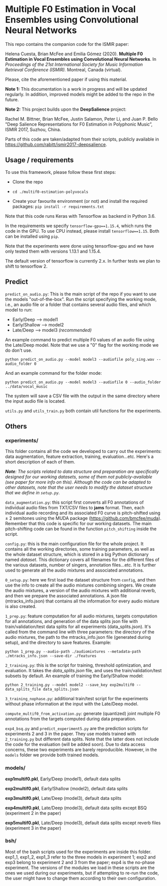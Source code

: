 # Multiple F0 Estimation in Vocal Ensembles using Convolutional Neural Networks

This repo contains the companion code for the ISMIR paper:

Helena Cuesta, Brian McFee and Emilia Gómez (2020). **Multiple F0 Estimation in Vocal Ensembles using Convolutional Neural
Networks**. In _Proceedings of the 21st International Society for Music Information Retrieval Conference (ISMIR)._ 
Montreal, Canada (virtual).

Please, cite the aforementioned paper if using this material.

**Note 1:** This documentation is a work in progress and will be updated regularly. In addition, improved
models might be added to the repo in the future.

**Note 2:** This project builds upon the **DeepSalience** project:

Rachel M. Bittner, Brian McFee, Justin Salamon, Peter Li, and Juan P. Bello "Deep Salience Representations 
for F0 Estimation in Polyphonic Music”, ISMIR 2017, Suzhou, China.

Parts of this code are taken/adapted from their scripts, publicly available in 
https://github.com/rabitt/ismir2017-deepsalience.




## Usage / requirements

To use this framework, please follow these first steps: 

* Clone the repo

* ```cd ./multif0-estimation-polyvocals```

* Create your favourite environment (or not)
and install the required packages: ```pip install -r requirements.txt```


Note that this code runs Keras with Tensorflow as backend in Python 3.6.

In the requirements we specify ```tensorflow-gpu==1.15.4```, which runs the code in the GPU.
To use CPU instead, please install ```tensorflow==1.15```. 
Both can be installed using ```pip```.

Note that the experiments were done using tensorflow-gpu 
and we have only tested them with versions 1.13.1 and 1.15.4. 

The default version of tensorflow is currently 2.x. 
In further tests we plan to shift to tensorflow 2.

## Predict

```predict_on_audio.py```:
This is the main script of the repo if you want to use the models "out-of-the-box".
Run the script specifying the working mode, i.e., an audio file or a folder that contains several audio files, and
which model to run:

* Early/Deep --> model1
* Early/Shallow --> model2
* Late/Deep --> model3 _(recommended)_

An example command to predict multiple F0 values of an audio file using the Late/Deep model. Note that we use a "0"
flag for the working mode we do don't use.

```
python predict_on_audio.py --model model3 --audiofile poly_sing.wav --audio_folder 0
```

And an example command for the folder mode:
```
python predict_on_audio.py --model model3 --audiofile 0 --audio_folder ../data/vocal_music
```

The system will save a CSV file with the output in the same directory where the input audio file is located.

```utils.py``` and ```utils_train.py``` both contain util functions for the experiments.

## Others
### experiments/

This folder contains all the code we developed to carry out the experiments: data augmentation, feature extraction, 
training, evaluation...etc. Here's a short description of each of them.

_**Note**: The scripts related to data structure and preparation are specifically designed for our working datasets, 
some of them not publicly-available (see paper for more info on this). Although the code can be adapted to 
other datasets, note that the user needs to modify the dataset structure that we define in ```setup.py```._

```data_augmentation.py```: this script first converts all F0 annotations of individual audio files from TXT/CSV 
files to **jams** format. Then, each individual audio recording and its associated F0 curve is pitch-shifted using 
± 2 semitones using the MUDA package (https://github.com/bmcfee/muda). Remember that this code is specific for our 
working datasets. The main pitch-shifting code can be found in the function ```pitch_shifting``` inside the script.

```config.py```: this is the main configuration file for the whole project. It contains all the working directories, 
some training parameters, as well as the whole dataset structure, which is stored in a big Python dictionary 
named _dataset_. This dictionary covers all filenames for the different files of the various datasets, number of singers,
annotation files...etc. It is further used to generate all the audio mixtures and associated annotations.

```0_setup.py```: here we first load the dataset structure from ```config```, and then use the info to create all 
the audio mixtures combining singers. We create the audio mixtures, a version of the audio mixtures with additional 
reverb, and then we prepare the associated annotations. A json file (mtracks_info.json) that contains all the
information for every audio mixture is also created.

```1_prep.py```: feature computation for all audio mixtures, targets computation for all annotations, and generation
of the data splits json file with train/validation/test data splits for all experiments (data_splits.json). 
It's called from the command line with three parameters: the directory of the audio mixtures, the path to the 
mtracks_info.json file (generated during setup), and the directory to save features. Example:
```
python 1_prep.py --audio-path ./audiomixtures --metadata-path ./mtracks_info.json --save-dir ./features
```

```2_training.py```: this is the script for training, threshold optimization, and evaluation. It takes the 
_data_splits.json_ file, and uses the train/validation/test subsets by default. An example of training the 
Early/Shallow model:
```
python 2_training.py --model model2 --save_key exp2multif0 --data_splits_file data_splits.json
```

```3_training_nophase.py```: additional train/test script for the experiments without phase information at the input 
with the Late/Deep model.

```compute_multif0_from_activation.py```: generate (quantized) joint multiple F0 annotations
from the targets computed during data preparation. 

```exp4_bsq.py``` and ```predict_experiment5.py``` are the prediction scripts for experiments 2 and 3 in the paper.
They use models trained with ```2_training.py``` but different data splits. Note that the latter does not include
the code for the evaluation (will be added soon).
Due to data access concerns, these two experiments are barely reproducible. 
However, in the ```models``` folder we provide both trained models.

### models/

**exp1multif0.pkl**, Early/Deep (model1), default data splits

**exp2multif0.pkl**, Early/Shallow (model2), default data splits

**exp3multif0.pkl**, Late/Deep (model3), default data splits

**exp4multif0.pkl**, Late/Deep (model3), default data splits except BSQ (experiment 2 in the paper)

**exp5multif0.pkl**, Late/Deep (model3), default data splits except reverb files (experiment 3 in the paper)

### bsh/

Most of the bash scripts used for the experiments are inside this folder. exp1_1, exp1_2, exp1_3 refer to the 
three models in experiment 1; exp2 and exp3 belong to experiment 2 and 3 from the paper; exp4 is the no-phase
experiment. The versions of the modules we load in these scripts are the ones we used during our experiments, but
if attempting to re-run the code, the user might have to change them according to their own configuration. 





